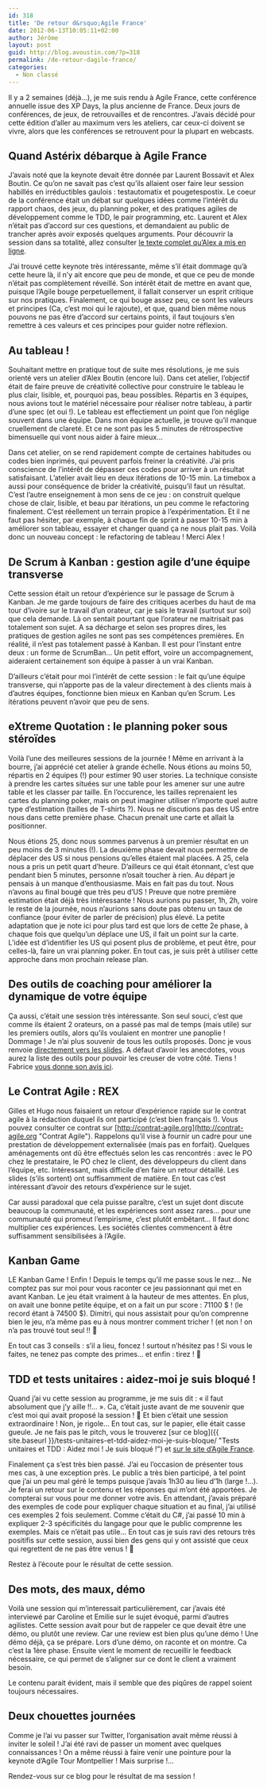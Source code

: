 ```yaml
---
id: 318
title: 'De retour d&rsquo;Agile France'
date: 2012-06-13T10:05:11+02:00
author: Jérôme
layout: post
guid: http://blog.avoustin.com/?p=318
permalink: /de-retour-dagile-france/
categories:
  - Non classé
---
```


Il y a 2 semaines (déjà&#8230;), je me suis rendu à Agile France, cette conférence annuelle issue des XP Days, la plus ancienne de France. Deux jours de conférences, de jeux, de retrouvailles et de rencontres. J&rsquo;avais décidé pour cette édition d&rsquo;aller au maximum vers les ateliers, car ceux-ci doivent se vivre, alors que les conférences se retrouvent pour la plupart en webcasts.<!--more-->

## Quand Astérix débarque à Agile France

J&rsquo;avais noté que la keynote devait être donnée par Laurent Bossavit et Alex Boutin. Ce qu&rsquo;on ne savait pas c&rsquo;est qu&rsquo;ils allaient oser faire leur session habillés en irréductibles gaulois : testautomatix et pougetespostix. Le coeur de la conférence était un débat sur quelques idées comme l&rsquo;intérêt du rapport chaos, des jeux, du planning poker, et des pratiques agiles de développement comme le TDD, le pair programming, etc. Laurent et Alex n&rsquo;était pas d&rsquo;accord sur ces questions, et demandaient au public de trancher après avoir exposés quelques arguments. Pour découvrir la session dans sa totalité, allez consulter [le texte complet qu&rsquo;Alex a mis en ligne](http://www.agilex.fr/2012/06/agile-france-le-combat-des-chefs/ "Le combat des chefs").

J&rsquo;ai trouvé cette keynote très intéressante, même s&rsquo;il était dommage qu&rsquo;à cette heure là, il n&rsquo;y ait encore que peu de monde, et que ce peu de monde n&rsquo;était pas complètement réveillé. Son intérêt était de mettre en avant que, puisque l&rsquo;Agile bouge perpetuellement, il fallait conserver un esprit critique sur nos pratiques. Finalement, ce qui bouge assez peu, ce sont les valeurs et principes (Ca, c&rsquo;est moi qui le rajoute), et que, quand bien même nous pouvons ne pas être d&rsquo;accord sur certains points, il faut toujours s&rsquo;en remettre à ces valeurs et ces principes pour guider notre réflexion.

## Au tableau !

Souhaitant mettre en pratique tout de suite mes résolutions, je me suis orienté vers un atelier d&rsquo;Alex Boutin (encore lui). Dans cet atelier, l&rsquo;objectif était de faire preuve de créativité collective pour construire le tableau le plus clair, lisible, et, pourquoi pas, beau possibles. Répartis en 3 équipes, nous avions tout le matériel nécessaire pour réaliser notre tableau, à partir d&rsquo;une spec (et oui !). Le tableau est effectiement un point que l&rsquo;on néglige souvent dans une équipe. Dans mon équipe actuelle, je trouve qu&rsquo;il manque cruellement de clareté. Et ce ne sont pas les 5 minutes de rétrospective bimensuelle qui vont nous aider à faire mieux&#8230;

Dans cet atelier, on se rend rapidement compte de certaines habitudes ou codes bien inprimés, qui peuvent parfois freiner la créativité. J&rsquo;ai pris conscience de l&rsquo;intérêt de dépasser ces codes pour arriver à un résultat satisfaisant. L&rsquo;atelier avait lieu en deux itérations de 10-15 min. La timebox a aussi pour conséquence de brider la créativité, puisqu&rsquo;il faut un résultat. C&rsquo;est l&rsquo;autre enseignement à mon sens de ce jeu : on construit quelque chose de clair, lisible, et beau par itérations, un peu comme le refactoring finalement. C&rsquo;est réellement un terrain propice à l&rsquo;expérimentation. Et il ne faut pas hésiter, par exemple, à chaque fin de sprint à passer 10-15 min à améliorer son tableau, essayer et changer quand ça ne nous plait pas. Voilà donc un nouveau concept : le refactoring de tableau ! Merci Alex !

## De Scrum à Kanban : gestion agile d&rsquo;une équipe transverse

Cette session était un retour d&rsquo;expérience sur le passage de Scrum à Kanban. Je me garde toujours de faire des critiques acerbes du haut de ma tour d&rsquo;ivoire sur le travail d&rsquo;un orateur, car je sais le travail (surtout sur soi) que cela demande. Là on sentait pourtant que l&rsquo;orateur ne maitrisait pas totalement son sujet. A sa décharge et selon ses propres dires, les pratiques de gestion agiles ne sont pas ses compétences premières. En réalité, il n&rsquo;est pas totalement passé à Kanban. Il est pour l&rsquo;instant entre deux : un forme de ScrumBan&#8230; Un petit effort, voire un accompagnement, aideraient certainement son équipe à passer à un vrai Kanban.

D&rsquo;ailleurs c&rsquo;était pour moi l&rsquo;intérêt de cette session : le fait qu&rsquo;une équipe transverse, qui n&rsquo;apporte pas de la valeur directement à des clients mais à d&rsquo;autres équipes, fonctionne bien mieux en Kanban qu&rsquo;en Scrum. Les itérations peuvent n&rsquo;avoir que peu de sens.

## eXtreme Quotation : le planning poker sous stéroïdes

Voilà l&rsquo;une des meilleures sessions de la journée ! Même en arrivant à la bourre, j&rsquo;ai apprécié cet atelier à grande échelle. Nous étions au moins 50, répartis en 2 équipes (!) pour estimer 90 user stories. La technique consiste à prendre les cartes situées sur une table pour les amener sur une autre table et les classer par taille. En l&rsquo;occurence, les tailles reprenaient les cartes du planning poker, mais on peut imaginer utiliser n&rsquo;importe quel autre type d&rsquo;estimation (tailles de T-shirts ?). Nous ne discutions pas des US entre nous dans cette première phase. Chacun prenait une carte et allait la positionner.

Nous étions 25, donc nous sommes parvenus à un premier résultat en un peu moins de 3 minutes (!). La deuxième phase devait nous permettre de déplacer des US si nous pensions qu&rsquo;elles étaient mal placées. A 25, cela nous a pris un petit quart d&rsquo;heure. D&rsquo;ailleurs ce qui était étonnant, c&rsquo;est que pendant bien 5 minutes, personne n&rsquo;osait toucher à rien. Au départ je pensais à un manque d&rsquo;enthousiasme. Mais en fait pas du tout. Nous n&rsquo;avons au final bougé que très peu d&rsquo;US ! Preuve que notre première estimation était déjà très intéressante ! Nous aurions pu passer, 1h, 2h, voire le reste de la journée, nous n&rsquo;aurions sans doute pas obtenu un taux de confiance (pour éviter de parler de précision) plus élevé. La petite adaptation que je note ici pour plus tard est que lors de cette 2e phase, à chaque fois que quelqu&rsquo;un déplace une US, il fait un point sur la carte. L&rsquo;idée est d&rsquo;identifier les US qui posent plus de problème, et peut être, pour celles-là, faire un vrai planning poker. En tout cas, je suis prêt à utiliser cette approche dans mon prochain release plan.

## Des outils de coaching pour améliorer la dynamique de votre équipe

Ça aussi, c&rsquo;était une session très intéressante. Son seul souci, c&rsquo;est que comme ils étaient 2 orateurs, on a passé pas mal de temps (mais utile) sur les premiers outils, alors qu&rsquo;ils voulaient en montrer une panoplie ! Dommage ! Je n&rsquo;ai plus souvenir de tous les outils proposés. Donc je vous renvoie [directement vers les slides](http://www.slideshare.net/jfhelie/agile-france2012-des-outils-de-coaching-pour-amliorer-la-dynamique-de-votre-quipe "Outils de coaching"). A défaut d&rsquo;avoir les anecdotes, vous aurez la liste des outils pour pouvoir les creuser de votre côté. Tiens ! Fabrice [vous donne son avis ici](http://agilarium.blogspot.fr/2012/06/agile-france-2012-des-outils-de.html "Agilarium : outils de coaching").

## Le Contrat Agile : REX

Gilles et Hugo nous faisaient un retour d&rsquo;expérience rapide sur le contrat agile à la rédaction duquel ils ont participé (c&rsquo;est bien français !). Vous pouvez consulter ce contrat sur [http://contrat-agile.org](http://contrat-agile.org "Contrat Agile"). Rappelons qu&rsquo;il vise à fournir un cadre pour une prestation de développement externalisée (mais pas en forfait). Quelques aménagements ont dû être effectués selon les cas rencontrés : avec le PO chez le prestataire, le PO chez le client, des développeurs du client dans l&rsquo;équipe, etc. Intéressant, mais difficile d&rsquo;en faire un retour détaillé. Les slides (s&rsquo;ils sortent) ont suffisamment de matière. En tout cas c&rsquo;est intéressant d&rsquo;avoir des retours d&rsquo;expérience sur le sujet.

Car aussi paradoxal que cela puisse paraître, c&rsquo;est un sujet dont discute beaucoup la communauté, et les expériences sont assez rares&#8230; pour une communauté qui promeut l&#8217;empirisme, c&rsquo;est plutôt embêtant&#8230; Il faut donc multiplier ces expériences. Les sociétés clientes commencent à être suffisamment sensibilisées à l&rsquo;Agile.

## Kanban Game

LE Kanban Game ! Enfin ! Depuis le temps qu&rsquo;il me passe sous le nez&#8230; Ne comptez pas sur moi pour vous raconter ce jeu passionnant qui met en avant Kanban. Le jeu était vraiment à la hauteur de mes attentes. En plus, on avait une bonne petite équipe, et on a fait un pur score : 71100 $ ! (le record étant à 74500 $). Dimitri, qui nous assistait pour qu&rsquo;on comprenne bien le jeu, n&rsquo;a même pas eu à nous montrer comment tricher ! (et non ! on n&rsquo;a pas trouvé tout seul !! 🙂

En tout cas 3 conseils : s&rsquo;il a lieu, foncez ! surtout n&rsquo;hésitez pas ! Si vous le faites, ne tenez pas compte des primes&#8230; et enfin : tirez ! 🙂

## TDD et tests unitaires : aidez-moi je suis bloqué !

Quand j&rsquo;ai vu cette session au programme, je me suis dit : « il faut absolument que j&rsquo;y aille !!&#8230; ». Ca, c&rsquo;était juste avant de me souvenir que c&rsquo;est moi qui avait proposé la session ! 🙂 Et bien c&rsquo;était une session extraordinaire ! Non, je rigole&#8230; En tout cas, sur le papier, elle était casse gueule. Je ne fais pas le pitch, vous le trouverez [sur ce blog]({{ site.baseurl }}/tests-unitaires-et-tdd-aidez-moi-je-suis-bloque/ "Tests unitaires et TDD : Aidez moi ! Je suis bloqué !") et [sur le site d&rsquo;Agile France](http://conf.agile-france.org/?speakers=tests-unitaires-et-tdd-je-suis-bloque-aidez-moi "Session TDD TU").

Finalement ça s&rsquo;est très bien passé. J&rsquo;ai eu l&rsquo;occasion de présenter tous mes cas, à une exception près. Le public a très bien participé, à tel point que j&rsquo;ai un peu mal géré le temps puisque j&rsquo;avais 1h30 au lieu d&rsquo;1h (large !&#8230;). Je ferai un retour sur le contenu et les réponses qui m&rsquo;ont été apportées. Je compterai sur vous pour me donner votre avis. En attendant, j&rsquo;avais préparé des exemples de code pour expliquer chaque situation et au final, j&rsquo;ai utilisé ces exemples 2 fois seulement. Comme c&rsquo;était du C#, j&rsquo;ai passé 10 min à expliquer 2-3 spécificités du langage pour que le public comprenne les exemples. Mais ce n&rsquo;était pas utile&#8230; En tout cas je suis ravi des retours très positifis sur cette session, aussi bien des gens qui y ont assisté que ceux qui regrettent de ne pas être venus ! 🙂

Restez à l&rsquo;écoute pour le résultat de cette session.

## Des mots, des maux, démo

Voilà une session qui m&rsquo;interessait particulièrement, car j&rsquo;avais été interviewé par Caroline et Emilie sur le sujet évoqué, parmi d&rsquo;autres agilistes. Cette session avait pour but de rappeler ce que devait être une démo, ou plutôt une review. Car une review est bien plus qu&rsquo;une démo ! Une démo déjà, ça se prépare. Lors d&rsquo;une démo, on raconte et on montre. Ca c&rsquo;est la 1ère phase. Ensuite vient le moment de recueillir le feedback nécessaire, ce qui permet de s&rsquo;aligner sur ce dont le client a vraiment besoin.

Le contenu parait évident, mais il semble que des piqûres de rappel soient toujours nécessaires.

## Deux chouettes journées

Comme je l&rsquo;ai vu passer sur Twitter, l&rsquo;organisation avait même réussi à inviter le soleil ! J&rsquo;ai été ravi de passer un moment avec quelques connaissances ! On a même réussi à faire venir une pointure pour la keynote d&rsquo;Agile Tour Montpellier ! Mais surprise !&#8230;

Rendez-vous sur ce blog pour le résultat de ma session !


